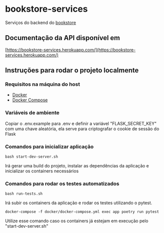 # bookstore-services

Serviços do backend do [bookstore](https://github.com/victormt4/bookstore)

## Documentação da API disponível em

[https://bookstore-services.herokuapp.com/](https://bookstore-services.herokuapp.com/)

## Instruções para rodar o projeto localmente

### Requisitos na máquina do host

* [Docker](https://docs.docker.com/get-started/)
* [Docker Compose](https://docs.docker.com/compose/)

### Variáveis de ambiente

Copiar o .env.example para .env e definir a variável "FLASK_SECRET_KEY" com uma chave aleatória, ela serve para
criptografar o cookie de sessão do Flask

### Comandos para inicializar aplicação

`bash start-dev-server.sh`

Irá gerar uma build do projeto, instalar as dependências da aplicação e inicializar os containers necessários

### Comandos para rodar os testes automatizados

`bash run-tests.sh`

Irá subir os containers da aplicação e rodar os testes utilizando o pytest.

`docker-compose -f docker/docker-compose.yml exec app poetry run pytest`

Utilize esse comando caso os containers já estejam em execução pelo "start-dev-server.sh"